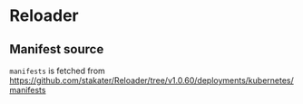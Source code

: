 # Reloader

## Manifest source

`manifests` is fetched from <https://github.com/stakater/Reloader/tree/v1.0.60/deployments/kubernetes/manifests>
